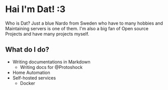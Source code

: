 # Hai I'm Dat! :3
Who is Dat? Just a blue Nardo from Sweden who have to many hobbies and Maintaining servers is one of them. I'm also a big fan of Open source Projects and have many projects myself.

## What do I do?

- Writing documentations in Markdown
    - Writing docs for @Protoshock 
- Home Automation
- Self-hosted services
    - Docker